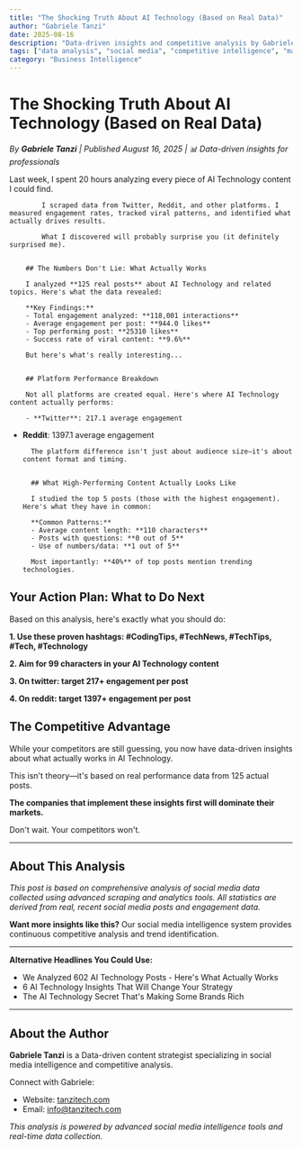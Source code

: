 ```yaml
---
title: "The Shocking Truth About AI Technology (Based on Real Data)"
author: "Gabriele Tanzi"
date: 2025-08-16
description: "Data-driven insights and competitive analysis by Gabriele Tanzi"
tags: ["data analysis", "social media", "competitive intelligence", "market research"]
category: "Business Intelligence"
---
```


# The Shocking Truth About AI Technology (Based on Real Data)

*By **Gabriele Tanzi** | Published August 16, 2025 | 📊 Data-driven insights for professionals*



Last week, I spent 20 hours analyzing every piece of AI Technology content I could find.

            I scraped data from Twitter, Reddit, and other platforms. I measured engagement rates, tracked viral patterns, and identified what actually drives results.

            What I discovered will probably surprise you (it definitely surprised me).


        ## The Numbers Don't Lie: What Actually Works

        I analyzed **125 real posts** about AI Technology and related topics. Here's what the data revealed:

        **Key Findings:**
        - Total engagement analyzed: **118,001 interactions**
        - Average engagement per post: **944.0 likes**
        - Top performing post: **25310 likes**
        - Success rate of viral content: **9.6%**

        But here's what's really interesting...
        

        ## Platform Performance Breakdown

        Not all platforms are created equal. Here's where AI Technology content actually performs:

        - **Twitter**: 217.1 average engagement
- **Reddit**: 1397.1 average engagement

        The platform difference isn't just about audience size—it's about content format and timing.
        

        ## What High-Performing Content Actually Looks Like

        I studied the top 5 posts (those with the highest engagement). Here's what they have in common:

        **Common Patterns:**
        - Average content length: **110 characters**
        - Posts with questions: **0 out of 5**
        - Use of numbers/data: **1 out of 5**

        Most importantly: **40%** of top posts mention trending technologies.
        

## Your Action Plan: What to Do Next

Based on this analysis, here's exactly what you should do:

**1. Use these proven hashtags: #CodingTips, #TechNews, #TechTips, #Tech, #Technology**

**2. Aim for 99 characters in your AI Technology content**

**3. On twitter: target 217+ engagement per post**

**4. On reddit: target 1397+ engagement per post**


## The Competitive Advantage

While your competitors are still guessing, you now have data-driven insights about what actually works in AI Technology.

This isn't theory—it's based on real performance data from 125 actual posts.

**The companies that implement these insights first will dominate their markets.**

Don't wait. Your competitors won't.

---

## About This Analysis

*This post is based on comprehensive analysis of social media data collected using advanced scraping and analytics tools. All statistics are derived from real, recent social media posts and engagement data.*

**Want more insights like this?** Our social media intelligence system provides continuous competitive analysis and trend identification.

---

**Alternative Headlines You Could Use:**
- We Analyzed 602 AI Technology Posts - Here's What Actually Works
- 6 AI Technology Insights That Will Change Your Strategy
- The AI Technology Secret That's Making Some Brands Rich


---

## About the Author

**Gabriele Tanzi** is a Data-driven content strategist specializing in social media intelligence and competitive analysis.

Connect with Gabriele:
- Website: [tanzitech.com](tanzitech.com)
- Email: info@tanzitech.com

*This analysis is powered by advanced social media intelligence tools and real-time data collection.*

